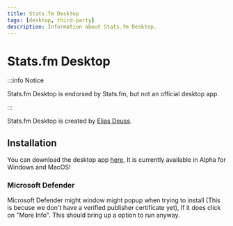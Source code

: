 ```yaml
---
title: Stats.fm Desktop
tags: [desktop, third-party]
description: Information about Stats.fm Desktop.
---
```


# Stats.fm Desktop

:::info Notice

Stats.fm Desktop is endorsed by Stats.fm, but not an official desktop app.

:::

Stats.fm Desktop is created by [Elias Deuss](https://deuss.dev/).

## Installation

You can download the desktop app [here](https://statsfm.isontic.com), It is currently available in Alpha for Windows and MacOS!

### Microsoft Defender

Microsoft Defender might window might popup when trying to install (This is becuse we don't have a verified publisher certificate yet), If it does click on "More Info". This should bring up a option to run anyway.
